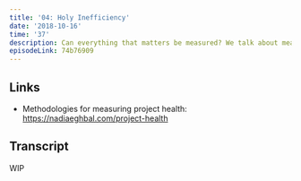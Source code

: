 ```yaml
---
title: '04: Holy Inefficiency'
date: '2018-10-16'
time: '37'
description: Can everything that matters be measured? We talk about measuring the output and health of a community, competition between groups, growing a community without losing authenticity, and embracing "holy inefficiency".
episodeLink: 74b76909
---
```


## Links

- Methodologies for measuring project health: https://nadiaeghbal.com/project-health

## Transcript

WIP
